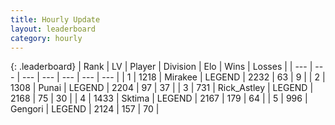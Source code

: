 ```yaml
---
title: Hourly Update
layout: leaderboard
category: hourly
---
```


{: .leaderboard}
| Rank | LV | Player | Division | Elo | Wins | Losses |
| --- | --- | --- | --- | --- | --- | --- |
| <span data-change="0">1</span> | 1218 | <span title="ID: 416373">Mirakee</span> | LEGEND | <span data-change="0">2232</span> | <span data-change="0">63</span> | <span data-change="0">9</span> |
| <span data-change="0">2</span> | 1308 | <span title="ID: 361226">Punai</span> | LEGEND | <span data-change="0">2204</span> | <span data-change="0">97</span> | <span data-change="0">37</span> |
| <span data-change="0">3</span> | 731 | <span title="ID: 466583">Rick_Astley</span> | LEGEND | <span data-change="0">2168</span> | <span data-change="0">75</span> | <span data-change="0">30</span> |
| <span data-change="0">4</span> | 1433 | <span title="ID: 353063">Sktima</span> | LEGEND | <span data-change="30">2167</span> | <span data-change="13">179</span> | <span data-change="2">64</span> |
| <span data-change="4">5</span> | 996 | <span title="ID: 294236">Gengori</span> | LEGEND | <span data-change="27">2124</span> | <span data-change="5">157</span> | <span data-change="1">70</span> |